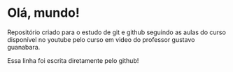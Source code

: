 # Olá, mundo!

Repositório criado para o estudo de git e github seguindo as aulas do curso disponível no youtube pelo curso em video do professor gustavo guanabara.

Essa linha foi escrita diretamente pelo github!

